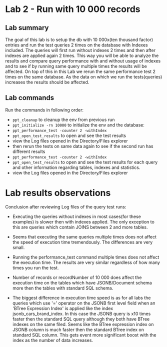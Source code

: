 # Lab 2 - Run with 10 000 records

## Lab summary
The goal of this lab is to setup the db with 10 000x(ten thousand factor) entries and run the test queries
2 times on the database with Indexes included. The queries will first run without indexes 
2 times and then after indexes are applied again 2 times. This way you will be able to analyze the results
and compare query performance with and without usage of indexes and to see if by running same query
multiple times the results will be affected. On top of this in this Lab we rerun the same performance test
2 times on the same database. As the data on which we run the tests(queries) increases the 
results should be affected.

## Lab commands

Run the commands in following order:

- `ppt_cleanup` to cleanup the env from previous run 
- `ppt_initialize -rn 10000` to initialize the env and the database: 
- `ppt_performance_test -counter 2 -withIndex`
- `ppt_open_test_results` to open and see the test results
- view the Log files opened in the Directory/Files explorer
- then rerun the tests on same data again to see if the second run has different results
- `ppt_performance_test -counter 2 -withIndex`
- `ppt_open_test_results` to open and see the test results for each query and other information
regarding tables, indexes and statistics.
- view the Log files opened in the Directory/Files explorer

# Lab results observations
Conclusion after reviewing Log files of the query test runs:

- Executing the queries without indexes in most cases(for these examples) is slower then 
with indexes applied. The only exception to this are queries which contain JOINS between 2 and 
more tables.

- Seems that executing the same queries multiple times does not affect the speed 
of execution time tremendously. The differences are very small.

- Running the performance_test command multiple times does not affect the execution time.
The results are very similar regardless of how many times you run the test.

- Number of records or recordNumber of 10 000 does affect the execution time on the
tables which have JSONB/Document schema more then the tables with standard SQL schema.

- The biggest difference in execution time speed is as for all labs the queries which use '=' operator
on the JSONB first level field when an 'BTree Expression Index' is applied like the index
jsonb_cars_brand_index. In this case the JSONB query is x10 times faster then the standard SQL query
although they both have BTree indexes on the same filed. Seems like the BTree expression index on JSONB
column is much faster then the standard BTree index on standard SQL column. This gets event 
more significant boost with the index as the number of data increases.
